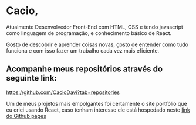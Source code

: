 # Cacio,
Atualmente Desenvolvedor Front-End com HTML, CSS e tendo javascript como linguagem de programação, e conhecimento básico de React.

Gosto de descobrir e aprender coisas novas, gosto de entender como tudo funciona e com isso fazer um trabalho cada vez mais eficiente.


## Acompanhe meus repositórios através do seguinte link:
  https://github.com/CacioDavi?tab=repositories

  Um de meus projetos mais empolgantes foi certamente o site portfólio que eu criei usando React, caso tenham interesse ele está hospedado neste <a href="https://caciodavi.github.io/Site-Portfolio/">link do Github pages</a>
